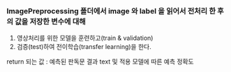 ### ImagePreprocessing 폴더에서 image 와 label 을 읽어서 전처리 한 후의 값을 저장한 변수에 대해
1) 영상처리를 위한 모델을 훈련하고(train & validation)
2) 검증(test)하여 전이학습(transfer learning)을 한다.

return 되는 값 : 예측된 판독문 결과 text 및 적용 모델에 따른 예측 정확도
